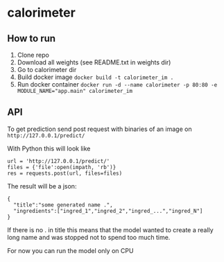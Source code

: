 # calorimeter

## How to run
1. Clone repo
1. Download all weights (see README.txt in weights dir)
1. Go to calorimeter dir
1. Build docker image
```docker build -t calorimeter_im .```
1. Run docker container
```docker run -d --name calorimeter -p 80:80 -e MODULE_NAME="app.main" calorimeter_im```

## API
To get prediction send post request with binaries of an image on ```http://127.0.0.1/predict/```

With Python this will look like
```
url = 'http://127.0.0.1/predict/'
files = {'file':open(impath, 'rb')}
res = requests.post(url, files=files)
```
The result will be a json:
```
{
  "title":"some generated name .",
  "ingredients":["ingred_1","ingred_2","ingred_...","ingred_N"]
}
```
If there is no . in title this means that the model wanted to create a really long name and was stopped not to spend too much time.

For now you can run the model only on CPU
